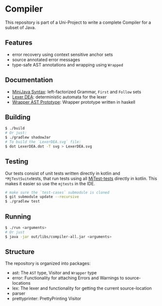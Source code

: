 # Compiler

This repository is part of a Uni-Project to write a complete Compiler for a
subset of Java.

## Features

- error recovery using context sensitive anchor sets
- source annotated error messages
- type-safe AST annotations and wrapping using `Wrapped`

## Documentation

- [MiniJava Syntax](./docs/parser/MiniJava%20-%20Syntax.md): left-factorized Grammar, `First` and `Follow` sets
- [Lexer DEA](./docs/LexerDEA.svg): deterministic automata for the lexer
- [Wrapper AST Prototype](./docs/parser/WrappedAstPrototype.hs): Wrapper prototype written in haskell

## Building

```bash
$ ./build
# Or just:
$ ./gradlew shadowJar
# To build the `LexerDEA.svg` file:
$ dot LexerDEA.dot -T svg > LexerDEA.svg
```

## Testing

Our tests consist of unit tests written directly in kotlin and `*MjTestSuite`tests, that
run tests using all [MjTest-tests](https://git.scc.kit.edu/IPDSnelting/mjtest-tests) directly in kotlin.
This makes it easier so use the `mjtests` in the IDE.

```bash
# make sure the `test-cases` submodule is cloned
$ git submodule update --recursive
$ ./gradlew test
```

## Running

```bash
$ ./run <arguments>
# Or just
$ java -jar out/libs/compiler-all.jar <arguments>
```


## Structure

The repository is organized into packages:
- ast: The `AST` type, Visitor and `Wrapper` type
- error: Functionality for attaching Errors and Warnings to source-locations
- lex: The lexer and functionality for getting the current source-location
- parser
- prettyprinter: PrettyPrinting Visitor
